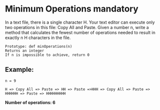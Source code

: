  # Minimum Operations mandatory

In a text file, there is a single character H. Your text editor can execute only two operations in this file: Copy All and Paste. Given a number n, write a method that calculates the fewest number of operations needed to result in exactly n H characters in the file.

    Prototype: def minOperations(n)
    Returns an integer
    If n is impossible to achieve, return 0

## Example:

	n = 9

	H => Copy All => Paste => HH => Paste =>HHH => Copy All => Paste => HHHHHH => Paste => HHHHHHHHH

**Number of operations: 6**
